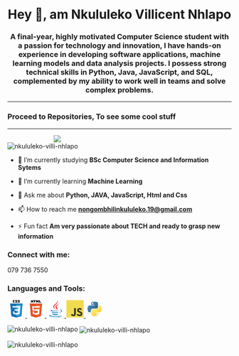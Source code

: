 
<h1 align="center">Hey 👋, am Nkululeko Villicent Nhlapo</h1>
<h3 align="center">A final-year, highly motivated Computer Science student with a passion for technology and innovation, I have hands-on experience in developing software applications, machine learning models and data analysis projects. I possess strong technical skills in Python, Java, JavaScript, and SQL, complemented by my ability to work well in teams and solve complex problems.</h3>
<hr>
<h3>Proceed to Repositories, To see some cool stuff</h3>
<hr>
<img align="right"  width="400" src="https://camo.githubusercontent.com/cae12fddd9d6982901d82580bdf321d81fb299141098ca1c2d4891870827bf17/68747470733a2f2f6d69726f2e6d656469756d2e636f6d2f6d61782f313336302f302a37513379765349765f7430696f4a2d5a2e676966">

<p align="left"> <img src="https://komarev.com/ghpvc/?username=nkululeko-villi-nhlapo&label=Profile%20views&color=0e75b6&style=flat" alt="nkululeko-villi-nhlapo" /> </p>

- 🔭 I’m currently studying **BSc Computer Science and Information Sytems**

- 🌱 I’m currently learning **Machine Learning**

- 💬 Ask me about **Python, JAVA, JavaScript, Html and Css**

- 📫 How to reach me **nongombhilinkululeko.19@gmail.com**

- ⚡ Fun fact **Am very passionate about TECH and ready to grasp new information**

<h3 align="left">Connect with me:</h3>
<p align="left">
  079 736 7550
</p>

<h3 align="left">Languages and Tools:</h3>
<p align="left"> <a href="https://www.w3schools.com/css/" target="_blank" rel="noreferrer"> <img src="https://raw.githubusercontent.com/devicons/devicon/master/icons/css3/css3-original-wordmark.svg" alt="css3" width="40" height="40"/> </a> <a href="https://www.w3.org/html/" target="_blank" rel="noreferrer"> <img src="https://raw.githubusercontent.com/devicons/devicon/master/icons/html5/html5-original-wordmark.svg" alt="html5" width="40" height="40"/> </a> <a href="https://www.java.com" target="_blank" rel="noreferrer"> <img src="https://raw.githubusercontent.com/devicons/devicon/master/icons/java/java-original.svg" alt="java" width="40" height="40"/> </a> <a href="https://developer.mozilla.org/en-US/docs/Web/JavaScript" target="_blank" rel="noreferrer"> <img src="https://raw.githubusercontent.com/devicons/devicon/master/icons/javascript/javascript-original.svg" alt="javascript" width="40" height="40"/> </a> <a href="https://www.python.org" target="_blank" rel="noreferrer"> <img src="https://raw.githubusercontent.com/devicons/devicon/master/icons/python/python-original.svg" alt="python" width="40" height="40"/> </a> </p>

<p><img align="left" src="https://github-readme-stats.vercel.app/api/top-langs?username=nkululeko-villi-nhlapo&show_icons=true&locale=en&layout=compact" alt="nkululeko-villi-nhlapo" /></p>

<p>&nbsp;<img align="center" src="https://github-readme-stats.vercel.app/api?username=nkululeko-villi-nhlapo&show_icons=true&locale=en" alt="nkululeko-villi-nhlapo" /></p>

<p><img align="center" src="https://github-readme-streak-stats.herokuapp.com/?user=nkululeko-villi-nhlapo&" alt="nkululeko-villi-nhlapo" /></p>

